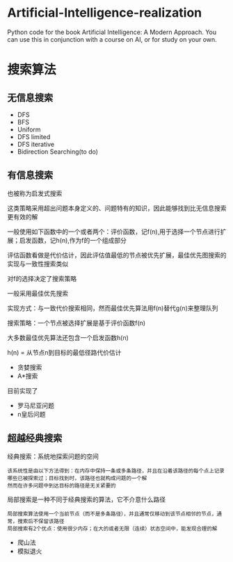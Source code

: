 # Artificial-Intelligence-realization
Python code for the book Artificial Intelligence: A Modern Approach. You can use this in conjunction with a course on AI, or for study on your own. 

# 搜索算法

## 无信息搜索

- DFS
- BFS
- Uniform 
- DFS limited
- DFS iterative
- Bidirection Searching(to do)


## 有信息搜索


也被称为启发式搜索

这类策略采用超出问题本身定义的、问题特有的知识，因此能够找到比无信息搜索更有效的解

一般使用如下函数中的一个或者两个：评价函数，记f(n),用于选择一个节点进行扩展；启发函数，记h(n),作为f的一个组成部分

评估函数看做是代价估计，因此评估值最低的节点被优先扩展，最佳优先图搜索的实现与一致性搜索类似

对f的选择决定了搜索策略

一般采用最佳优先搜索

实现方式：与一致代价搜索相同，然而最佳优先算法用f(n)替代g(n)来整理队列

搜索策略：一个节点被选择扩展是基于评价函数f(n)

大多数最佳优先算法还包含一个启发函数h(n)

h(n) = 从节点n到目标的最低径路代价估计

- 贪婪搜索
- A*搜索


目前实现了
 - 罗马尼亚问题
 - n皇后问题
    
## 超越经典搜索

经典搜索：系统地探索问题的空间

    该系统性是由以下方法得到：在内存中保持一条或多条路径，并且在沿着该路径的每个点上记录哪些已被探索过；目标找到时，该路径也就构成问题的一个解
    然而在许多问题中到达目标的路径是无关紧要的
局部搜索是一种不同于经典搜索的算法，它不介意什么路径

    局部搜索算法使用一个当前节点（而不是多条路径），并且通常仅移动到该节点相邻的节点，通常，搜索后不保留该路径
    局部搜索有2个优点：使用很少内存；在大的或者无限（连续）状态空间中，能发现合理的解
    
- 爬山法
- 模拟退火